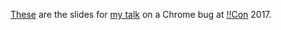 [These] are the slides for [my talk] on a Chrome bug at [!!Con] 2017.

[These]: slides.pdf
[my talk]: https://www.youtube.com/watch?v=UE-fJjMasec
[!!Con]: http://bangbangcon.com/
